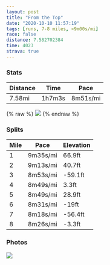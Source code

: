 ```yaml
---
layout: post
title: "From the Top"
date: "2020-10-10 11:57:19"
tags: [runs, 7-8 miles, <9m00s/mi]
race: false
distance: 7.582702384
time: 4023
strava: true
---
```


### Stats

| Distance | Time | Pace |
|----------|------|------|
|7.58mi|1h7m3s|8m51s/mi|

{% raw %}
<img src='https://maps.googleapis.com/maps/api/staticmap?maptype=roadmap&path=enc:av~wFzyhbMI^BBt@Rj@\TFFPKX]b@Sd@O|B}A|Fw@rBG\s@fAAj@m@pBGT?b@Mb@CDAGMl@Yt@m@^S\U~Am@`@Kd@Q`@C^B`@YhAm@`BuAbFm@`BGp@Rh@Bv@E~@]fAG~Ay@vBu@fAy@xBOj@UdCOj@ChAUh@EXA\Bl@`@`Az@n@b@DZEXOh@{@R_BPq@f@q@f@SfBAhBi@r@Bx@Vf@`@lAdBXv@\vBt@xAx@b@b@JnAdA`@bA\nBp@`Bp@vA\b@pAnAfE~ArA~@nAjBThAL\f@j@tAd@tBOd@@t@TXVl@fAr@zCdAdDdCpCrBbAbBJlAEjCaAn@Ij@@xBv@f@f@zAhAd@h@dBhDXd@^Zt@TrCM~Ar@f@b@vBjCVj@~@tAv@z@b@TXXx@j@fBdDl@|@^^j@nAvAfAf@Pz@B|Ei@rAHbBtA\p@V~Ad@nAd@RdAbAjAd@HN^PrAd@p@J`CjAx@r@PXb@Zb@r@ZXRj@^XEb@dA|@dApAhBbAxBpAd@IpBcBV_Af@mAt@qAVeAZw@LeAIqAOi@g@_AmCcAyCiBeBsAmAqBKeAJoAHk@`@yAZ}@Fe@CgA{@gBSYs@o@yAg@wAkA[e@Ig@q@qB_@g@a@[aDqAmA@]LaAl@g@Fk@@c@M_Ao@sBsBQUe@cBUk@Y[y@Aq@LiBm@kCi@aEaBk@_@]_@{@qAK_@aByAc@[oEwBcAs@c@e@Yc@Mo@Sk@Q{@K{B`@qDCk@QmASk@[UKUe@MoAq@qByAcAe@iBiAgDgCmCoAQWiBsAoCqA}@KwBHeA[gAAiAPsA|@c@PkAKoAe@{AcA}ByBUa@uAwAkAeBi@SYAcBR_BMmCa@mAo@}@aAWo@i@gBOWYGc@@m@d@Yn@@TThAHRr@~@JXHv@ObAYb@y@TK?aBkA{@kA}@{@gAi@q@o@e@Ma@_@Ui@Is@VyADk@Em@Mc@SWaBuAF_Bl@gCf@i@TaAP{ALo@Vc@DYP]r@w@d@y@PI\qAHm@JSHq@\cANWZGBo@V}@Gm@?o@v@qBJ@h@cAt@m@P_@Pu@E{@@W^o@JW@a@RYTq@NwATu@p@mAXuAAQ&key=AIzaSyC1MId7bFpkLXNAaYhBSTb8jLyiSqzbDtM&size=800x800&markers=color:yellow|label:S|40.79473,-73.94222&markers=color:green|label:F|40.79457999999999,-73.9413900000001'>
{% endraw %}

### Splits

| Mile | Pace | Elevation |
|------|------|-----------|
|1|9m35s/mi|66.9ft|
|2|9m13s/mi|40.7ft|
|3|8m53s/mi|-59.1ft|
|4|8m49s/mi|3.3ft|
|5|8m49s/mi|28.9ft|
|6|8m31s/mi|-19ft|
|7|8m18s/mi|-56.4ft|
|8|8m26s/mi|-3.3ft|

### Photos
<img src='https://dgtzuqphqg23d.cloudfront.net/dBye11oFBFeM-TMjiJyPivMshae8rfCF_jvBWzwGXnM-482x768.jpg'>
